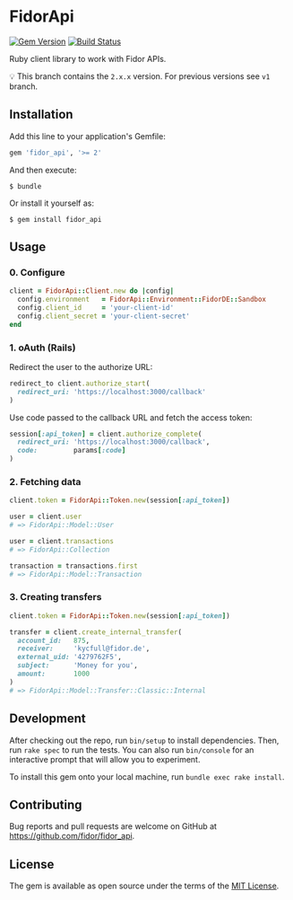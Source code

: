# FidorApi

[![Gem Version](https://badge.fury.io/rb/fidor_api.svg)](https://badge.fury.io/rb/fidor_api)
[![Build Status](https://travis-ci.org/fidor/fidor_api.svg?branch=v2)](https://travis-ci.org/fidor/fidor_api)

Ruby client library to work with Fidor APIs.

💡 This branch contains the `2.x.x` version. For previous versions see `v1` branch.

## Installation

Add this line to your application's Gemfile:

```ruby
gem 'fidor_api', '>= 2'
```

And then execute:

    $ bundle

Or install it yourself as:

    $ gem install fidor_api

## Usage

### 0. Configure

```ruby
client = FidorApi::Client.new do |config|
  config.environment   = FidorApi::Environment::FidorDE::Sandbox
  config.client_id     = 'your-client-id'
  config.client_secret = 'your-client-secret'
end
```

### 1. oAuth (Rails)

Redirect the user to the authorize URL:

```ruby
redirect_to client.authorize_start(
  redirect_uri: 'https://localhost:3000/callback'
)
```

Use code passed to the callback URL and fetch the access token:

```ruby
session[:api_token] = client.authorize_complete(
  redirect_uri: 'https://localhost:3000/callback',
  code:         params[:code]
)
```

### 2. Fetching data

```ruby
client.token = FidorApi::Token.new(session[:api_token])

user = client.user
# => FidorApi::Model::User

user = client.transactions
# => FidorApi::Collection

transaction = transactions.first
# => FidorApi::Model::Transaction
```

### 3. Creating transfers

```ruby
client.token = FidorApi::Token.new(session[:api_token])

transfer = client.create_internal_transfer(
  account_id:   875,
  receiver:     'kycfull@fidor.de',
  external_uid: '4279762F5',
  subject:      'Money for you',
  amount:       1000
)
# => FidorApi::Model::Transfer::Classic::Internal
```

## Development

After checking out the repo, run `bin/setup` to install dependencies. Then, run `rake spec` to run the tests. You can also run `bin/console` for an interactive prompt that will allow you to experiment.

To install this gem onto your local machine, run `bundle exec rake install`.

## Contributing

Bug reports and pull requests are welcome on GitHub at https://github.com/fidor/fidor_api.

## License

The gem is available as open source under the terms of the [MIT License](http://opensource.org/licenses/MIT).
